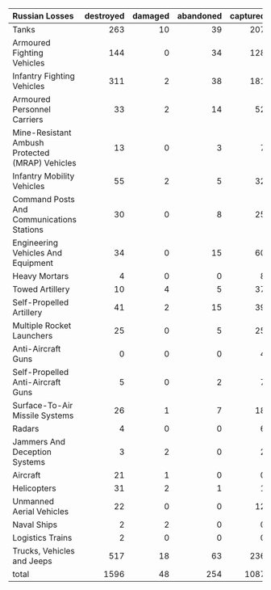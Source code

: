 | Russian Losses                                   |   destroyed |   damaged |   abandoned |   captured |   total |
|:-------------------------------------------------|------------:|----------:|------------:|-----------:|--------:|
| Tanks                                            |         263 |        10 |          39 |        207 |     519 |
| Armoured Fighting Vehicles                       |         144 |         0 |          34 |        128 |     306 |
| Infantry Fighting Vehicles                       |         311 |         2 |          38 |        181 |     532 |
| Armoured Personnel Carriers                      |          33 |         2 |          14 |         52 |     101 |
| Mine-Resistant Ambush Protected  (MRAP) Vehicles |          13 |         0 |           3 |          7 |      23 |
| Infantry Mobility Vehicles                       |          55 |         2 |           5 |         32 |      94 |
| Command Posts And Communications Stations        |          30 |         0 |           8 |         25 |      63 |
| Engineering Vehicles And Equipment               |          34 |         0 |          15 |         60 |     109 |
| Heavy Mortars                                    |           4 |         0 |           0 |          8 |      12 |
| Towed Artillery                                  |          10 |         4 |           5 |         37 |      56 |
| Self-Propelled Artillery                         |          41 |         2 |          15 |         39 |      97 |
| Multiple Rocket Launchers                        |          25 |         0 |           5 |         25 |      55 |
| Anti-Aircraft Guns                               |           0 |         0 |           0 |          4 |       4 |
| Self-Propelled Anti-Aircraft Guns                |           5 |         0 |           2 |          7 |      14 |
| Surface-To-Air Missile Systems                   |          26 |         1 |           7 |         18 |      52 |
| Radars                                           |           4 |         0 |           0 |          6 |      10 |
| Jammers And Deception Systems                    |           3 |         2 |           0 |          2 |       7 |
| Aircraft                                         |          21 |         1 |           0 |          0 |      22 |
| Helicopters                                      |          31 |         2 |           1 |          1 |      35 |
| Unmanned Aerial Vehicles                         |          22 |         0 |           0 |         12 |      34 |
| Naval Ships                                      |           2 |         2 |           0 |          0 |       4 |
| Logistics Trains                                 |           2 |         0 |           0 |          0 |       2 |
| Trucks, Vehicles and Jeeps                       |         517 |        18 |          63 |        236 |     834 |
| total                                            |        1596 |        48 |         254 |       1087 |    2985 |